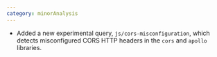 ```yaml
---
category: minorAnalysis
---
```

* Added a new experimental query, `js/cors-misconfiguration`, which detects misconfigured CORS HTTP headers in the `cors` and `apollo` libraries. 